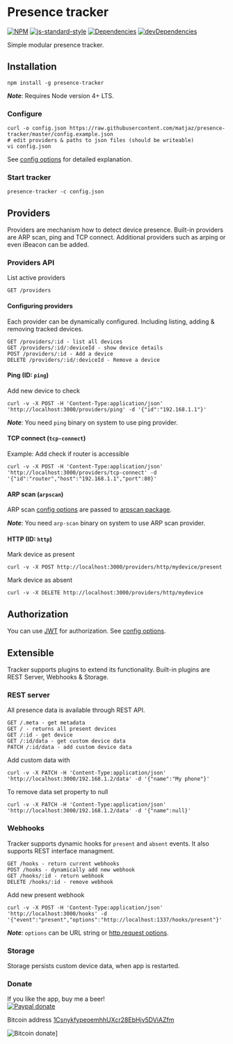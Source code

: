# Presence tracker
[![NPM][npm-image]][npm-url] [![js-standard-style][standard-image]][standard-url] [![Dependencies][david-image]][david-url] [![devDependencies][david-dev-image]][david-dev-url]

Simple modular presence tracker.

## Installation

    npm install -g presence-tracker

***Note***: Requires Node version 4+ LTS.

### Configure

    curl -o config.json https://raw.githubusercontent.com/matjaz/presence-tracker/master/config.example.json
    # edit providers & paths to json files (should be writeable)
    vi config.json

See [config options][config_options] for detailed explanation.

### Start tracker

    presence-tracker -c config.json

## Providers
Providers are mechanism how to detect device presence. Built-in providers are ARP scan, ping and TCP connect. Additional providers such as arping or even iBeacon can be added.

### Providers API

List active providers

    GET /providers

#### Configuring providers

Each provider can be dynamically configured. Including listing, adding & removing tracked devices.

    GET /providers/:id - list all devices
    GET /providers/:id/:deviceId - show device details
    POST /providers/:id - Add a device
    DELETE /providers/:id/:deviceId - Remove a device

#### Ping (ID: `ping`)

Add new device to check

    curl -v -X POST -H 'Content-Type:application/json' 'http://localhost:3000/providers/ping' -d '{"id":"192.168.1.1"}'

***Note***: You need `ping` binary on system to use ping provider.

#### TCP connect (`tcp-connect`)

Example: Add check if router is accessible

    curl -v -X POST -H 'Content-Type:application/json' 'http://localhost:3000/providers/tcp-connect' -d '{"id":"router","host":"192.168.1.1","port":80}'

#### ARP scan (`arpscan`)

ARP scan [config options][config_options] are passed to [arpscan package][arpscan-package].

***Note***: You need `arp-scan` binary on system to use ARP scan provider.

#### HTTP (ID: `http`)

Mark device as present

    curl -v -X POST http://localhost:3000/providers/http/mydevice/present

Mark device as absent

    curl -v -X DELETE http://localhost:3000/providers/http/mydevice

## Authorization
You can use [JWT][jwt-url] for authorization. See [config options][config_options].

## Extensible
Tracker supports plugins to extend its functionality. Built-in plugins are REST Server, Webhooks & Storage.

### REST server
All presence data is available through REST API.

    GET /.meta - get metadata
    GET / - returns all present devices
    GET /:id - get device
    GET /:id/data - get custom device data
    PATCH /:id/data - add custom device data

Add custom data with

    curl -v -X PATCH -H 'Content-Type:application/json' 'http://localhost:3000/192.168.1.2/data' -d '{"name":"My phone"}'

To remove data set property to null

    curl -v -X PATCH -H 'Content-Type:application/json' 'http://localhost:3000/192.168.1.2/data' -d '{"name":null}'

### Webhooks
Tracker supports dynamic hooks for `present` and `absent` events. It also supports REST interface managment.

    GET /hooks - return current webhooks
    POST /hooks - dynamically add new webhook
    GET /hooks/:id - return webhook
    DELETE /hooks/:id - remove webhook

Add new present webhook

    curl -v -X POST -H 'Content-Type:application/json' 'http://localhost:3000/hooks' -d '{"event":"present","options":"http://localhost:1337/hooks/present"}'

***Note***: `options` can be URL string or [http.request options][request_options].

### Storage
Storage persists custom device data, when app is restarted.

### Donate

If you like the app, buy me a beer!  
[![Paypal donate][pp-donate-image]][pp-donate-link]

Bitcoin address <a href="bitcoin:1CsnykfypeoemhhUXcr28EbHjv5DViAZfm" title="Bitcoin address 1CsnykfypeoemhhUXcr28EbHjv5DViAZfm">1CsnykfypeoemhhUXcr28EbHjv5DViAZfm</a>

![Bitcoin donate][btc-donate-image]]

[config_options]: https://github.com/matjaz/presence-tracker/wiki/Config-options
[request_options]: https://nodejs.org/api/http.html#http_http_request_options_callback
[arpscan-package]: https://www.npmjs.com/package/arpscan
[jwt-url]: https://jwt.io
[npm-image]: https://img.shields.io/npm/v/presence-tracker.svg
[npm-url]: https://www.npmjs.com/package/presence-tracker
[standard-image]: https://img.shields.io/badge/code%20style-standard-brightgreen.svg
[standard-url]: http://standardjs.com
[david-image]: https://img.shields.io/david/matjaz/presence-tracker.svg?style=flat
[david-url]: https://david-dm.org/matjaz/presence-tracker
[david-dev-image]: https://img.shields.io/david/dev/matjaz/presence-tracker.svg?style=flat
[david-dev-url]: https://david-dm.org/matjaz/presence-tracker#info=devDependencies
[pp-donate-link]: https://www.paypal.com/cgi-bin/webscr?cmd=_donations&business=Y63PX8NDJYVZN&lc=US&item_name=Homey%20app&currency_code=EUR&bn=PP%2dDonationsBF%3abtn_donateCC_LG%2egif%3aNonHosted
[pp-donate-image]: https://www.paypalobjects.com/en_US/i/btn/btn_donateCC_LG.gif
[btc-donate-image]: https://cloud.githubusercontent.com/assets/10425/15658693/d84c9018-26bf-11e6-9128-ce426a1ead43.png
